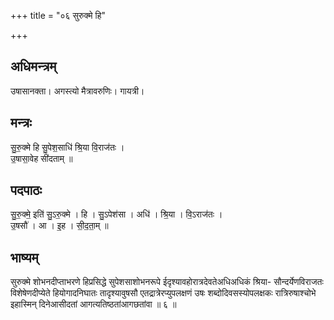 +++
title = "०६ सुरुक्मे हि"

+++
## अधिमन्त्रम्
उषासानक्ता। अगस्त्यो मैत्रावरुणिः। गायत्री।

## मन्त्रः
सु॒रु॒क्मे हि सु॒पेश॒साधि॑ श्रि॒या वि॒राज॑तः ।  
उ॒षासा॒वेह सी॑दताम् ॥

## पदपाठः
सु॒रु॒क्मे॒ इति॑ सु॒ऽरु॒क्मे । हि । सु॒ऽपेश॑सा । अधि॑ । श्रि॒या । वि॒ऽराज॑तः ।  
उ॒षसौ॑ । आ । इ॒ह । सी॒द॒ता॒म् ॥

## भाष्यम्
सुरुक्मे शोभनदीप्ताभरणे हिप्रसिद्धे सुपेशसाशोभनरूपे ईदृश्यावहोरात्रदेवतेअधिअधिकं श्रिया- सौन्दर्येणविराजतः विशेषेणदीप्येते हियोगादनिघातः तादृश्यावुषसौ एतद्रात्रेरप्युपलक्षणं उषः शब्दोदिवसस्योपलक्षकः रात्रिरुषाश्चोभे इहास्मिन् दिनेआसीदतां आगत्यतिष्ठतांआगछतांवा ॥ ६ ॥